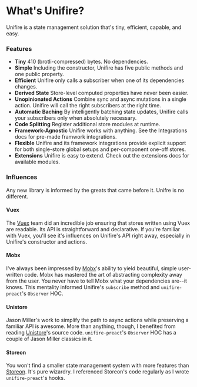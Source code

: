 # What's Unifire?

Unifire is a state management solution that's tiny, efficient, capable, and easy.

### Features

* __Tiny__ 410 (brotli-compressed) bytes. No dependencies.
* __Simple__ Including the constructor, Unifire has five public methods and one public property.
* __Efficient__ Unifire only calls a subscriber when one of its dependencies changes.
* __Derived State__ Store-level computed properties have never been easier.
* __Unopinionated Actions__ Combine sync and async mutations in a single action. Unifire will call the right subscribers at the right time.
* __Automatic Baching__ By intelligently batching state updates, Unifire calls your subscribers only when absolutely necessary.
* __Code Splitting__ Register additional store modules at runtime.
* __Framework-Agnostic__ Unifire works with anything. See the Integrations docs for pre-made framwork integrations.
* __Flexible__ Unifire and its framework integrations provide explicit support for both single-store global setups and per-component one-off stores.
* __Extensions__ Unifire is easy to extend. Check out the extensions docs for available modules.

### Influences

Any new library is informed by the greats that came before it. Unifre is no different.

#### Vuex

The [Vuex](https://vuex.vuejs.org/) team did an incredible job ensuring that stores written using Vuex are readable. Its API is straightforward and declarative. If you're familiar with Vuex, you'll see it's influences on Unifire's API right away, especially in Unifire's constructor and actions.

#### Mobx

I've always been impressed by [Mobx](https://mobx.js.org/README.html)'s ability to yield beautiful, simple user-written code. Mobx has mastered the art of abstracting complexity away from the user. You never have to tell Mobx what your dependencies are--it knows. This mentality informed Unifire's `subscribe` method and `unifire-preact`'s `Observer` HOC.

#### Unistore

Jason Miller's work to simplify the path to async actions while preserving a familiar API is awesome. More than anything, though, I benefited from reading [Unistore](https://github.com/developit/unistore)'s source code. `unifire-preact`'s `Observer` HOC has a couple of Jason Miller classics in it.

#### Storeon

You won't find a smaller state management system with more features than [Storeon](https://github.com/storeon/storeon). It's pure wizardry. I referenced Storeon's code regularly as I wrote `unifire-preact`'s hooks.
